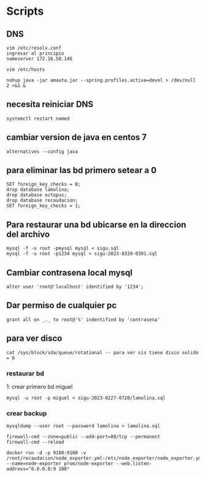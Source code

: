 # Scripts

## DNS

```
vim /etc/resolv.conf
ingresar al principio
nameserver 172.16.50.146
```

```
vim /etc/hosts
```

```
nohup java -jar amauta.jar --spring.profiles.active=devel > /dev/null 2 >&1 &
```

## necesita reiniciar DNS

```
systemctl restart named
```

## cambiar version de java en centos 7

```
alternatives --config java
```

## para eliminar las bd primero setear a 0

```
SET foreign_key_checks = 0;
drop database lamolina;
drop database octopus;
drop database recaudacion;
SET foreign_key_checks = 1;
```

## Para restaurar una bd ubicarse en la direccion del archivo

```
mysql -f -u root -pmysql mysql < sigu.sql
mysql -f -u root -p1234 mysql < sigu-2023-0320-0301.sql
```

## Cambiar contrasena local mysql

```
alter user 'root@'localhost' identified by '1234';
```

## Dar permiso de cualquier pc

```
grant all on _._ to root@'%' indentified by 'contrasena'
```

## para ver disco

```
cat /sys/block/sda/queue/rotational -- para ver sis tiene disco solido = 0
```

### restaurar bd

1: crear primero bd miguel

```
mysql -u root -p miguel < sigu-2023-0227-0720/lamolina.sql
```

### crear backup

```
mysqldump --user root --password lamolina > lamolina.sql
```

```
firewall-cmd --zone=public --add-port=80/tcp --permanent
firewall-cmd --reload
```

```
docker run -d -p 9100:9100 -v /root/recaudacion/node_exporter.yml:/etc/node_exporter/node_exporter.yml --name=node-exporter prom/node-exporter --web.listen-address="0.0.0.0:9 100"
```
